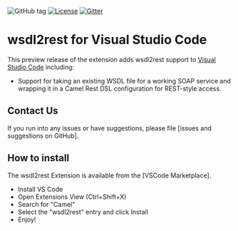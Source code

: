 ![GitHub tag]()
[![License](https://img.shields.io/badge/license-Apache%202-blue.svg)]()
[![Gitter](https://img.shields.io/gitter/room/camel-tooling/Lobby.js.svg)](https://gitter.im/camel-tooling/Lobby)

# wsdl2rest for Visual Studio Code
This preview release of the extension adds wsdl2rest support to [Visual Studio Code](https://code.visualstudio.com/) including:
* Support for taking an existing WSDL file for a working SOAP service and wrapping it in a Camel Rest DSL configuration for REST-style access.

## Contact Us
If you run into any issues or have suggestions, please file [issues and suggestions on GitHub].

## How to install
The wsdl2rest Extension is available from the [VSCode Marketplace].

* Install VS Code
* Open Extensions View (Ctrl+Shift+X)
* Search for "Camel"
* Select the "wsdl2rest" entry and click Install
* Enjoy!
